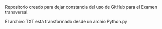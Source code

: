 Repositorio creado para dejar constancia del uso de GitHub para el Examen transversal.

El archivo TXT está transformado desde un archio Python.py
